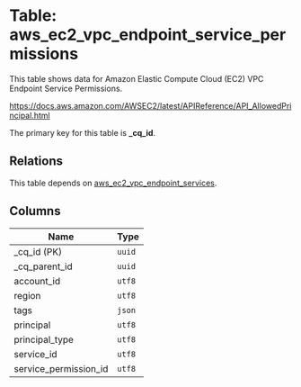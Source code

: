 # Table: aws_ec2_vpc_endpoint_service_permissions

This table shows data for Amazon Elastic Compute Cloud (EC2) VPC Endpoint Service Permissions.

https://docs.aws.amazon.com/AWSEC2/latest/APIReference/API_AllowedPrincipal.html

The primary key for this table is **_cq_id**.

## Relations

This table depends on [aws_ec2_vpc_endpoint_services](aws_ec2_vpc_endpoint_services.md).

## Columns

| Name          | Type          |
| ------------- | ------------- |
|_cq_id (PK)|`uuid`|
|_cq_parent_id|`uuid`|
|account_id|`utf8`|
|region|`utf8`|
|tags|`json`|
|principal|`utf8`|
|principal_type|`utf8`|
|service_id|`utf8`|
|service_permission_id|`utf8`|